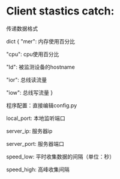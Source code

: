 Client stastics catch:
=====================

传递数据格式

dict
{
"mer": 内存使用百分比

"cpu": cpu使用百分比

"Id": 被监测设备的hostname

"ior": 总线读流量

"iow": 总线写流量
}


程序配置：直接编辑config.py

local_port: 本地监听端口

server_ip: 服务器ip

server_port: 服务器端口

speed_low: 平时收集数据的间隔（单位：秒）

speed_high: 高峰收集间隔
